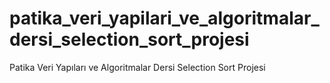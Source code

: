 # patika_veri_yapilari_ve_algoritmalar_dersi_selection_sort_projesi
Patika Veri Yapıları ve Algoritmalar Dersi Selection Sort Projesi
